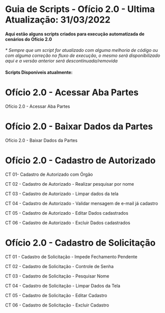 # Guia de Scripts - Ofício 2.0 - Ultima Atualização: 31/03/2022

#### Aqui estão alguns scripts criados para execução automatizada de cenários do Ofício 2.0
_* Sempre que um script for atualizado com alguma melhoria de código ou com alguma correção no fluxo de execução, o mesmo será disponibilizado aqui e a versão anterior será descontinuada/removida_

#### Scripts Disponíveis atualmente:

# Ofício 2.0 - Acessar Aba Partes

Ofício 2.0 - Acessar Aba Partes

# Ofício 2.0 - Baixar Dados da Partes

Ofício 2.0 - Baixar Dados da Partes

# Ofício 2.0 - Cadastro de Autorizado

CT 01- Cadastro de Autorizado com Órgão

CT 02 - Cadastro de Autorizado - Realizar pesquisar por nome

CT 03 - Cadastro de Autorizado - Limpar dados da tela

CT 04 - Cadastro de Autorizado - Validar mensagem de e-mail já cadastro

CT 05 - Cadastro de Autorizado - Editar Dados cadastrados

CT 06 - Cadastro de Autorizado - Excluir Dados cadastrados

# Ofício 2.0 - Cadastro de Solicitação

CT 01 - Cadastro de Solicitação - Impede Fechamento Pendente

CT 02 - Cadastro de Solicitação - Controle de Senha

CT 03 - Cadastro de Solicitação - Pesquisar Nome

CT 04 - Cadastro de Solicitação - Limpar Dados da Tela

CT 05 - Cadastro de Solicitação - Editar Cadastro

CT 06 - Cadastro de Solicitação - Excluir Cadastro
